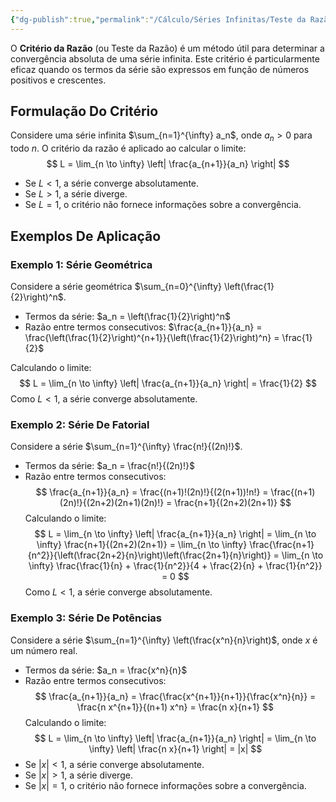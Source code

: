 ```yaml
---
{"dg-publish":true,"permalink":"/Cálculo/Séries Infinitas/Teste da Razão/","dgPassFrontmatter":true,"created":"2025-04-07T08:58:50.653-03:00"}
---
```



O **Critério da Razão** (ou Teste da Razão) é um método útil para determinar a convergência absoluta de uma série infinita. Este critério é particularmente eficaz quando os termos da série são expressos em função de números positivos e crescentes.

## Formulação Do Critério

Considere uma série infinita $\sum_{n=1}^{\infty} a_n$, onde $a_n > 0$ para todo $n$. O critério da razão é aplicado ao calcular o limite:
$$
L = \lim_{n \to \infty} \left| \frac{a_{n+1}}{a_n} \right|
$$
- Se $L < 1$, a série converge absolutamente.
- Se $L > 1$, a série diverge.
- Se $L = 1$, o critério não fornece informações sobre a convergência.

## Exemplos De Aplicação

### Exemplo 1: Série Geométrica

Considere a série geométrica $\sum_{n=0}^{\infty} \left(\frac{1}{2}\right)^n$.

- Termos da série: $a_n = \left(\frac{1}{2}\right)^n$
- Razão entre termos consecutivos: $\frac{a_{n+1}}{a_n} = \frac{\left(\frac{1}{2}\right)^{n+1}}{\left(\frac{1}{2}\right)^n} = \frac{1}{2}$

Calculando o limite:
$$
L = \lim_{n \to \infty} \left| \frac{a_{n+1}}{a_n} \right| = \frac{1}{2}
$$
Como $L < 1$, a série converge absolutamente.

### Exemplo 2: Série De Fatorial

Considere a série $\sum_{n=1}^{\infty} \frac{n!}{(2n)!}$.

- Termos da série: $a_n = \frac{n!}{(2n)!}$
- Razão entre termos consecutivos:
$$
\frac{a_{n+1}}{a_n} = \frac{(n+1)!(2n)!}{(2(n+1))!n!} = \frac{(n+1)(2n)!}{(2n+2)(2n+1)(2n)!} = \frac{n+1}{(2n+2)(2n+1)}
$$
Calculando o limite:
$$
L = \lim_{n \to \infty} \left| \frac{a_{n+1}}{a_n} \right| = \lim_{n \to \infty} \frac{n+1}{(2n+2)(2n+1)} = \lim_{n \to \infty} \frac{\frac{n+1}{n^2}}{\left(\frac{2n+2}{n}\right)\left(\frac{2n+1}{n}\right)} = \lim_{n \to \infty} \frac{\frac{1}{n} + \frac{1}{n^2}}{4 + \frac{2}{n} + \frac{1}{n^2}} = 0
$$
Como $L < 1$, a série converge absolutamente.

### Exemplo 3: Série De Potências

Considere a série $\sum_{n=1}^{\infty} \left(\frac{x^n}{n}\right)$, onde $x$ é um número real.

- Termos da série: $a_n = \frac{x^n}{n}$
- Razão entre termos consecutivos:
$$
\frac{a_{n+1}}{a_n} = \frac{\frac{x^{n+1}}{n+1}}{\frac{x^n}{n}} = \frac{n x^{n+1}}{(n+1) x^n} = \frac{n x}{n+1}
$$
Calculando o limite:
$$
L = \lim_{n \to \infty} \left| \frac{a_{n+1}}{a_n} \right| = \lim_{n \to \infty} \left| \frac{n x}{n+1} \right| = |x|
$$
- Se $|x| < 1$, a série converge absolutamente.
- Se $|x| > 1$, a série diverge.
- Se $|x| = 1$, o critério não fornece informações sobre a convergência.
